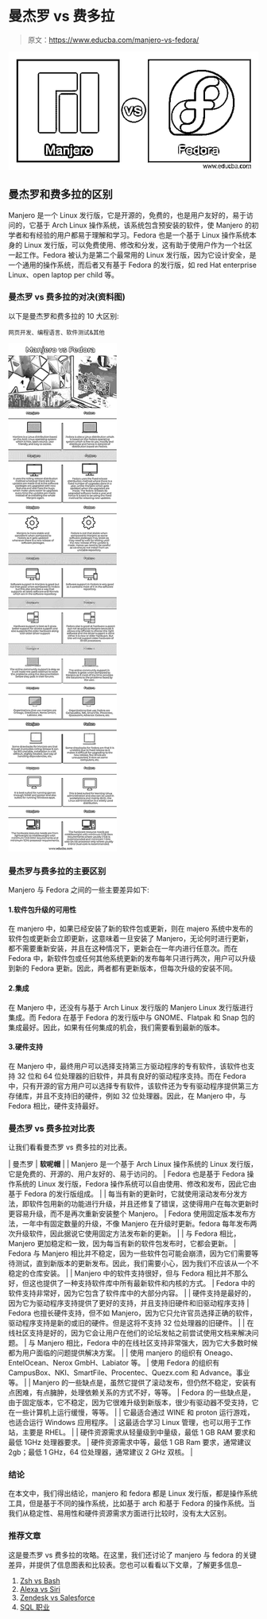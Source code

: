 # 曼杰罗 vs 费多拉

> 原文：<https://www.educba.com/manjero-vs-fedora/>

![Manjero vs Fedora](img/305796315e4679246da46bc437b3a9ef.png)



## 曼杰罗和费多拉的区别

Manjero 是一个 Linux 发行版，它是开源的，免费的，也是用户友好的，易于访问的，它基于 Arch Linux 操作系统，该系统包含预安装的软件，使 Manjero 的初学者和有经验的用户都易于理解和学习。Fedora 也是一个基于 Linux 操作系统本身的 Linux 发行版，可以免费使用、修改和分发，这有助于使用户作为一个社区一起工作。Fedora 被认为是第二个最常用的 Linux 发行版，因为它设计安全，是一个通用的操作系统，而后者又有基于 Fedora 的发行版，如 red Hat enterprise Linux、open laptop per child 等。

### 曼杰罗 vs 费多拉的对决(资料图)

以下是曼杰罗和费多拉的 10 大区别:

<small>网页开发、编程语言、软件测试&其他</small>

![Manjero-vs-Fedora-info](img/5c6706b4f1b50bc887b65556fd32decb.png)



### 曼杰罗与费多拉的主要区别

Manjero 与 Fedora 之间的一些主要差异如下:

#### 1.软件包升级的可用性

在 manjero 中，如果已经安装了新的软件包或更新，则在 majero 系统中发布的软件包或更新会立即更新，这意味着一旦安装了 Manjero，无论何时进行更新，都不需要重新安装，并且在这种情况下，更新会在一年内进行任意次。而在 Fedora 中，新软件包或任何其他系统更新的发布每年只进行两次，用户可以升级到新的 Fedora 更新。因此，两者都有更新版本，但每次升级的安装不同。

#### 2.集成

在 Manjero 中，还没有与基于 Arch Linux 发行版的 Manjero Linux 发行版进行集成。而 Fedora 在基于 Fedora 的发行版中与 GNOME、Flatpak 和 Snap 包的集成最好。因此，如果有任何集成的机会，我们需要看到最新的版本。

#### 3.硬件支持

在 Manjero 中，最终用户可以选择支持第三方驱动程序的专有软件，该软件也支持 32 位和 64 位处理器的旧软件，并具有良好的驱动程序支持。而在 Fedora 中，只有开源的官方用户可以选择专有软件，该软件还为专有驱动程序提供第三方存储库，并且不支持旧的硬件，例如 32 位处理器。因此，在 Manjero 中，与 Fedora 相比，硬件支持最好。

### 曼杰罗 vs 费多拉对比表

让我们看看曼杰罗 vs 费多拉的对比表。

| 曼杰罗 | **软呢帽** |
| Manjero 是一个基于 Arch Linux 操作系统的 Linux 发行版，它是免费的、开源的、用户友好的、易于访问的。 | Fedora 也是基于 Fedora 操作系统的 Linux 发行版，Fedora 操作系统可以自由使用、修改和发布，因此它由基于 Fedora 的发行版组成。 |
| 每当有新的更新时，它就使用滚动发布分发方法，即软件包用新的功能进行升级，并且还修复了错误，这使得用户在每次更新时更容易升级，而不是再次重新安装整个 Manjero。 | Fedora 使用固定版本发布方法，一年中有固定数量的升级，不像 Manjero 在升级时更新。fedora 每年发布两次升级软件，因此据说它使用固定方法发布新的更新。 |
| 与 Fedora 相比，Manjero 更加稳定和一致，因为每当有新的软件包发布时，它都会更新。 | Fedora 与 Manjero 相比并不稳定，因为一些软件包可能会崩溃，因为它们需要等待测试，直到新版本的更新发布。因此，我们需要小心，因为我们不应该从一个不稳定的仓库安装。 |
| Manjero 中的软件支持很好，但与 Fedora 相比并不那么好，但这也提供了一种支持软件库中所有最新软件和内核的方式。 | Fedora 中的软件支持非常好，因为它包含了软件库中的大部分内容。 |
| 硬件支持是最好的，因为它为驱动程序支持提供了更好的支持，并且支持旧硬件和旧驱动程序支持 | Fedora 也擅长硬件支持，但不如 Manjero，因为它只允许官员选择正确的软件，驱动程序支持是新的或旧的硬件。但是这将不支持 32 位处理器的旧硬件。 |
| 在线社区支持是好的，因为它会让用户在他们的论坛发帖之前尝试使用文档来解决问题。 | 与 Manjero 相比，Fedora 中的在线社区支持非常强大，因为它大多数时候都为用户面临的问题提供解决方案。 |
| 使用 manjero 的组织有 Oneago、EntelOcean、Nerox GmbH、Labiator 等。 | 使用 Fedora 的组织有 CampusBox、NKI、SmartFile、Procentec、Quezx.com 和 Advance。事业等。 |
| Manjero 的一些缺点是，虽然它提供了滚动发布，但仍然不稳定，安装有点困难，有点臃肿，处理依赖关系的方式不好，等等。 | Fedora 的一些缺点是，由于固定版本，它不稳定，因为它很难升级到新版本，很少有驱动器不受支持，它在一些计算机上运行缓慢，等等。 |
| 它最适合通过 WINE 和 proton 运行游戏，也适合运行 Windows 应用程序。 | 这最适合学习 Linux 管理，也可以用于工作站，主要是 RHEL。 |
| 硬件资源需求从轻量级到中量级，最低 1 GB RAM 要求和最低 1GHz 处理器要求。 | 硬件资源需求中等，最低 1 GB Ram 要求，通常建议 2gb；最低 1 GHz，64 位处理器，通常建议 2 GHz 双核。 |

### 结论

在本文中，我们得出结论，manjero 和 fedora 都是 Linux 发行版，都是操作系统工具，但是基于不同的操作系统，比如基于 arch 和基于 Fedora 的操作系统。当我们从稳定性、易用性和硬件资源需求方面进行比较时，没有太大区别。

### 推荐文章

这是曼杰罗 vs 费多拉的攻略。在这里，我们还讨论了 manjero 与 fedora 的关键差异，并提供了信息图表和比较表。您也可以看看以下文章，了解更多信息–

1.  [Zsh vs Bash](https://www.educba.com/zsh-vs-bash/)
2.  [Alexa vs Siri](https://www.educba.com/alexa-vs-siri/)
3.  [Zendesk vs Salesforce](https://www.educba.com/zendesk-vs-salesforce/)
4.  [SQL 职业](https://www.educba.com/careers-in-sql/)





